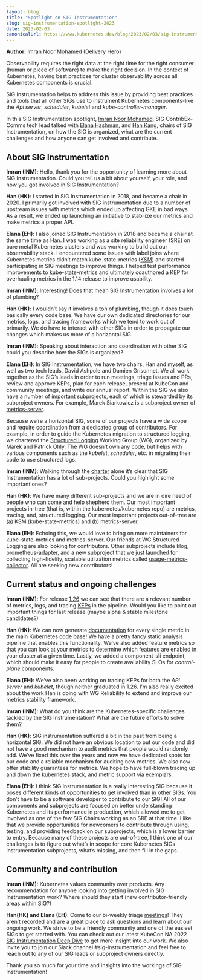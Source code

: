 ```yaml
---
layout: blog
title: "Spotlight on SIG Instrumentation"
slug: sig-instrumentation-spotlight-2023
date: 2023-02-03
canonicalUrl: https://www.kubernetes.dev/blog/2023/02/03/sig-instrumentation-spotlight-2023/
---
```


**Author:** Imran Noor Mohamed (Delivery Hero)

Observability requires the right data at the right time for the right consumer (human or piece of software) to make the right decision. In the context of Kubernetes, having best practices for cluster observability across all Kubernetes components is crucial.

SIG Instrumentation helps to address this issue by providing best practices and tools that all other SIGs use to instrument Kubernetes components-like the *Api server*, *scheduler*, *kubelet* and *kube-controller-manager*.

In this SIG Instrumentation spotlight, [Imran Noor Mohamed](https://www.linkedin.com/in/imrannoormohamed/), SIG ContribEx-Comms tech lead talked with [Elana Hashman](https://twitter.com/ehashdn), and [Han Kang](https://www.linkedin.com/in/hankang), chairs of SIG Instrumentation, on how the SIG is organized, what are the current challenges and how anyone can get involved and contribute. 

## About SIG Instrumentation

**Imran (INM)**: Hello, thank you for the opportunity of learning more about SIG Instrumentation. Could you tell us a bit about yourself, your role, and how you got involved in SIG Instrumentation?

**Han (HK)**: I started in SIG Instrumentation in 2018, and became a chair in 2020. I primarily got involved with SIG instrumentation due to a number of upstream issues with metrics which ended up affecting GKE in bad ways. As a result, we ended up launching an initiative to stabilize our metrics and make metrics a proper API.

**Elana (EH)**: I also joined SIG Instrumentation in 2018 and became a chair at the same time as Han. I was working as a site reliability engineer (SRE) on bare metal Kubernetes clusters and was working to build out our observability stack. I encountered some issues with label joins where Kubernetes metrics didn’t match kube-state-metrics ([KSM](https://github.com/kubernetes/kube-state-metrics)) and started participating in SIG meetings to improve things. I helped test performance improvements to kube-state-metrics and ultimately coauthored a KEP for overhauling metrics in the 1.14 release to improve usability.

**Imran (INM)**: Interesting! Does that mean SIG Instrumentation involves a lot of plumbing?

**Han (HK)**: I wouldn’t say it involves a ton of plumbing, though it does touch basically every code base. We have our own dedicated directories for our metrics, logs, and tracing frameworks which we tend to work out of primarily. We do have to interact with other SIGs in order to propagate our changes which makes us more of a horizontal SIG.

**Imran (INM)**: Speaking about interaction and coordination with other SIG could you describe how the SIGs is organized?

**Elana (EH)**: In SIG Instrumentation, we have two chairs, Han and myself, as well as two tech leads, David Ashpole and Damien Grisonnet. We all work together as the SIG’s leads in order to run meetings, triage issues and PRs, review and approve KEPs, plan for each release, present at KubeCon and community meetings, and write our annual report. Within the SIG we also have a number of important subprojects, each of which is stewarded by its subproject owners. For example, Marek Siarkowicz is a subproject owner of [metrics-server](https://github.com/kubernetes-sigs/metrics-server).

Because we’re a horizontal SIG, some of our projects have a wide scope and require coordination from a dedicated group of contributors. For example, in order to guide the Kubernetes migration to structured logging, we chartered the [Structured Logging](https://github.com/kubernetes/community/blob/master/wg-structured-logging/README.md) Working Group (WG), organized by Marek and Patrick Ohly. The WG doesn’t own any code, but helps with various components such as the *kubelet*, *scheduler*, etc. in migrating their code to use structured logs.

**Imran (INM)**: Walking through the [charter](https://github.com/kubernetes/community/blob/master/sig-instrumentation/charter.md) alone it’s clear that SIG Instrumentation has a lot of sub-projects. Could you highlight some important ones?

**Han (HK)**: We have many different sub-projects and we are in dire need of people who can come and help shepherd them. Our most important projects in-tree (that is, within the kubernetes/kubernetes repo) are metrics, tracing, and, structured logging. Our most important projects out-of-tree are (a) KSM (kube-state-metrics) and (b) metrics-server.

**Elana (EH)**: Echoing this, we would love to bring on more maintainers for kube-state-metrics and metrics-server. Our friends at WG Structured Logging are also looking for contributors. Other subprojects include klog, prometheus-adapter, and a new subproject that we just launched for collecting high-fidelity, scalable utilization metrics called [usage-metrics-collector](https://github.com/kubernetes-sigs/usage-metrics-collector). All are seeking new contributors!

## Current status and ongoing challenges

**Imran (INM)**: For release [1.26](https://github.com/kubernetes/sig-release/tree/master/releases/release-1.26) we can see that there are a relevant number of metrics, logs, and tracing [KEPs](https://www.k8s.dev/resources/keps/) in the pipeline. Would you like to point out important things for last release (maybe alpha & stable milestone candidates?)

**Han (HK)**: We can now generate [documentation](https://kubernetes.io/docs/reference/instrumentation/metrics/) for every single metric in the main Kubernetes code base! We have a pretty fancy static analysis pipeline that enables this functionality. We’ve also added feature metrics so that you can look at your metrics to determine which features are enabled in your cluster at a given time. Lastly, we added a component-sli endpoint, which should make it easy for people to create availability SLOs for *control-plane* components.

**Elana (EH)**: We’ve also been working on tracing KEPs for both the *API server* and *kubelet*, though neither graduated in 1.26. I’m also really excited about the work Han is doing with WG Reliability to extend and improve our metrics stability framework.

**Imran (INM)**: What do you think are the Kubernetes-specific challenges tackled by the SIG Instrumentation? What are the future efforts to solve them?

**Han (HK)**:  SIG instrumentation suffered a bit in the past from being a horizontal SIG. We did not have an obvious location to put our code and did not have a good mechanism to audit metrics that people would randomly add. We’ve fixed this over the years and now we have dedicated spots for our code and a reliable mechanism for auditing new metrics. We also now offer stability guarantees for metrics. We hope to have full-blown tracing up and down the kubernetes stack, and metric support via exemplars.

**Elana (EH)**: I think SIG Instrumentation is a really interesting SIG because it poses different kinds of opportunities to get involved than in other SIGs. You don’t have to be a software developer to contribute to our SIG! All of our components and subprojects are focused on better understanding Kubernetes and its performance in production, which allowed me to get involved as one of the few SIG Chairs working as an SRE at that time. I like that we provide opportunities for newcomers to contribute through using, testing, and providing feedback on our subprojects, which is a lower barrier to entry. Because many of these projects are out-of-tree, I think one of our challenges is to figure out what’s in scope for core Kubernetes SIGs instrumentation subprojects, what’s missing, and then fill in the gaps.

## Community and contribution

**Imran (INM)**: Kubernetes values community over products.  Any recommendation for anyone looking into getting involved in SIG Instrumentation work? Where should they start (new contributor-friendly areas within SIG?)

**Han(HK) and Elana (EH)**: Come to our bi-weekly triage [meetings](https://github.com/kubernetes/community/tree/master/sig-instrumentation#meetings)! They aren’t recorded and are a great place to ask questions and learn about our ongoing work. We strive to be a friendly community and one of the easiest SIGs to get started with. You can check out our latest KubeCon NA 2022 [SIG Instrumentation Deep Dive](https://youtu.be/JIzrlWtAA8Y) to get more insight into our work. We also invite you to join our Slack channel #sig-instrumentation and feel free to reach out to any of our SIG leads or subproject owners directly.

Thank you so much for your time and insights into the workings of SIG Instrumentation!
